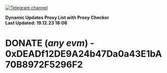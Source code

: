 [![Telegram channel](https://img.shields.io/endpoint?url=https://runkit.io/damiankrawczyk/telegram-badge/branches/master?url=https://t.me/n4z4v0d)](https://t.me/n4z4v0d) 

**Dynamic Updates Proxy List with Proxy Checker**  
**Last Updated: 19.12.23 18:08**

# DONATE (_any evm_) - 0xDEADf12DE9A24b47Da0a43E1bA70B8972F5296F2
